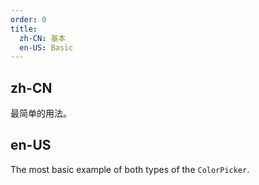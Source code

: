 ```yaml
---
order: 0
title:
  zh-CN: 基本
  en-US: Basic
---
```


## zh-CN

最简单的用法。

## en-US

The most basic example of both types of the `ColorPicker`.

<style>
.ant-popover-content p {
  margin: 0;
}
</style>
